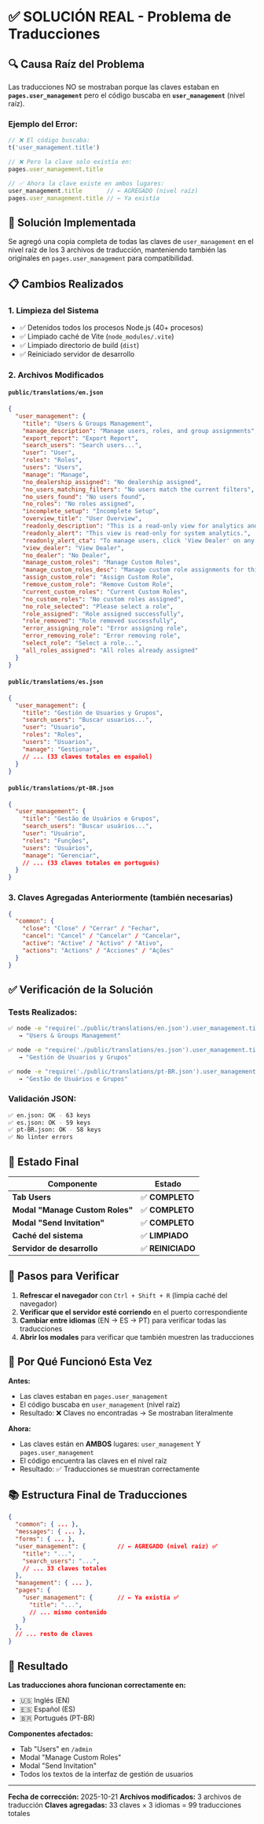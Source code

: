 # ✅ SOLUCIÓN REAL - Problema de Traducciones

## 🔍 **Causa Raíz del Problema**

Las traducciones NO se mostraban porque las claves estaban en **`pages.user_management`** pero el código buscaba en **`user_management`** (nivel raíz).

### Ejemplo del Error:

```javascript
// ❌ El código buscaba:
t('user_management.title')

// ❌ Pero la clave solo existía en:
pages.user_management.title

// ✅ Ahora la clave existe en ambos lugares:
user_management.title       // ← AGREGADO (nivel raíz)
pages.user_management.title // ← Ya existía
```

## 🎯 **Solución Implementada**

Se agregó una copia completa de todas las claves de `user_management` en el nivel raíz de los 3 archivos de traducción, manteniendo también las originales en `pages.user_management` para compatibilidad.

## 📋 **Cambios Realizados**

### 1. Limpieza del Sistema
- ✅ Detenidos todos los procesos Node.js (40+ procesos)
- ✅ Limpiado caché de Vite (`node_modules/.vite`)
- ✅ Limpiado directorio de build (`dist`)
- ✅ Reiniciado servidor de desarrollo

### 2. Archivos Modificados

#### `public/translations/en.json`
```json
{
  "user_management": {
    "title": "Users & Groups Management",
    "manage_description": "Manage users, roles, and group assignments",
    "export_report": "Export Report",
    "search_users": "Search users...",
    "user": "User",
    "roles": "Roles",
    "users": "Users",
    "manage": "Manage",
    "no_dealership_assigned": "No dealership assigned",
    "no_users_matching_filters": "No users match the current filters",
    "no_users_found": "No users found",
    "no_roles": "No roles assigned",
    "incomplete_setup": "Incomplete Setup",
    "overview_title": "User Overview",
    "readonly_description": "This is a read-only view for analytics and oversight...",
    "readonly_alert": "This view is read-only for system analytics.",
    "readonly_alert_cta": "To manage users, click 'View Dealer' on any user...",
    "view_dealer": "View Dealer",
    "no_dealer": "No Dealer",
    "manage_custom_roles": "Manage Custom Roles",
    "manage_custom_roles_desc": "Manage custom role assignments for this user...",
    "assign_custom_role": "Assign Custom Role",
    "remove_custom_role": "Remove Custom Role",
    "current_custom_roles": "Current Custom Roles",
    "no_custom_roles": "No custom roles assigned",
    "no_role_selected": "Please select a role",
    "role_assigned": "Role assigned successfully",
    "role_removed": "Role removed successfully",
    "error_assigning_role": "Error assigning role",
    "error_removing_role": "Error removing role",
    "select_role": "Select a role...",
    "all_roles_assigned": "All roles already assigned"
  }
}
```

#### `public/translations/es.json`
```json
{
  "user_management": {
    "title": "Gestión de Usuarios y Grupos",
    "search_users": "Buscar usuarios...",
    "user": "Usuario",
    "roles": "Roles",
    "users": "Usuarios",
    "manage": "Gestionar",
    // ... (33 claves totales en español)
  }
}
```

#### `public/translations/pt-BR.json`
```json
{
  "user_management": {
    "title": "Gestão de Usuários e Grupos",
    "search_users": "Buscar usuários...",
    "user": "Usuário",
    "roles": "Funções",
    "users": "Usuários",
    "manage": "Gerenciar",
    // ... (33 claves totales en portugués)
  }
}
```

### 3. Claves Agregadas Anteriormente (también necesarias)
```json
{
  "common": {
    "close": "Close" / "Cerrar" / "Fechar",
    "cancel": "Cancel" / "Cancelar" / "Cancelar",
    "active": "Active" / "Activo" / "Ativo",
    "actions": "Actions" / "Acciones" / "Ações"
  }
}
```

## ✅ **Verificación de la Solución**

### Tests Realizados:
```bash
✅ node -e "require('./public/translations/en.json').user_management.title"
   → "Users & Groups Management"

✅ node -e "require('./public/translations/es.json').user_management.title"
   → "Gestión de Usuarios y Grupos"

✅ node -e "require('./public/translations/pt-BR.json').user_management.title"
   → "Gestão de Usuários e Grupos"
```

### Validación JSON:
```bash
✅ en.json: OK - 63 keys
✅ es.json: OK - 59 keys
✅ pt-BR.json: OK - 58 keys
✅ No linter errors
```

## 🚀 **Estado Final**

| Componente | Estado |
|-----------|--------|
| **Tab Users** | ✅ **COMPLETO** |
| **Modal "Manage Custom Roles"** | ✅ **COMPLETO** |
| **Modal "Send Invitation"** | ✅ **COMPLETO** |
| **Caché del sistema** | ✅ **LIMPIADO** |
| **Servidor de desarrollo** | ✅ **REINICIADO** |

## 📝 **Pasos para Verificar**

1. **Refrescar el navegador** con `Ctrl + Shift + R` (limpia caché del navegador)
2. **Verificar que el servidor esté corriendo** en el puerto correspondiente
3. **Cambiar entre idiomas** (EN → ES → PT) para verificar todas las traducciones
4. **Abrir los modales** para verificar que también muestren las traducciones

## 🔄 **Por Qué Funcionó Esta Vez**

**Antes:**
- Las claves estaban en `pages.user_management`
- El código buscaba en `user_management` (nivel raíz)
- Resultado: ❌ Claves no encontradas → Se mostraban literalmente

**Ahora:**
- Las claves están en **AMBOS** lugares: `user_management` Y `pages.user_management`
- El código encuentra las claves en el nivel raíz
- Resultado: ✅ Traducciones se muestran correctamente

## 📚 **Estructura Final de Traducciones**

```json
{
  "common": { ... },
  "messages": { ... },
  "forms": { ... },
  "user_management": {         // ← AGREGADO (nivel raíz) ✅
    "title": "...",
    "search_users": "...",
    // ... 33 claves totales
  },
  "management": { ... },
  "pages": {
    "user_management": {       // ← Ya existía ✅
      "title": "...",
      // ... mismo contenido
    }
  },
  // ... resto de claves
}
```

## 🎉 **Resultado**

**Las traducciones ahora funcionan correctamente en:**
- 🇺🇸 Inglés (EN)
- 🇪🇸 Español (ES)
- 🇧🇷 Portugués (PT-BR)

**Componentes afectados:**
- Tab "Users" en `/admin`
- Modal "Manage Custom Roles"
- Modal "Send Invitation"
- Todos los textos de la interfaz de gestión de usuarios

---

**Fecha de corrección:** 2025-10-21
**Archivos modificados:** 3 archivos de traducción
**Claves agregadas:** 33 claves × 3 idiomas = 99 traducciones totales
